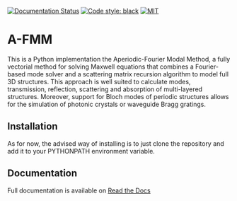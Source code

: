 [![Documentation Status](https://readthedocs.org/projects/a-fmm/badge/?version=latest)](https://a-fmm.readthedocs.io/en/latest/?badge=latest)
[![Code style: black](https://img.shields.io/badge/code%20style-black-000000.svg)](https://github.com/psf/black)
[![MIT](https://img.shields.io/github/license/gdsfactory/gdsfactory)](https://choosealicense.com/licenses/mit/)

# A-FMM

This is a Python implementation the Aperiodic-Fourier Modal Method, a fully vectorial method for solving Maxwell equations that combines a Fourier-based mode solver and a scattering matrix recursion algorithm to model full 3D structures. This approach is well suited to calculate modes, transmission, reflection, scattering and absorption of multi-layered structures. Moreover, support for Bloch modes of periodic structures allows for the simulation of photonic crystals or waveguide Bragg gratings.

## Installation
As for now, the advised way of installing is to just clone the repository and add it to your PYTHONPATH environment variable.

## Documentation
Full documentation is available on [Read the Docs](https://a-fmm.readthedocs.io)

